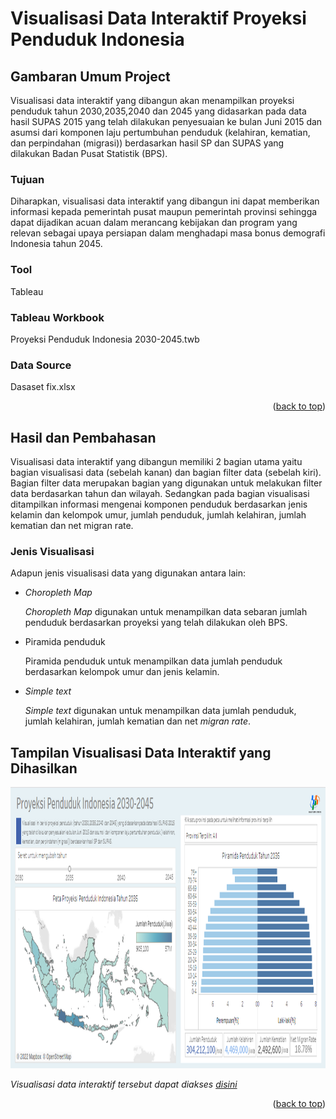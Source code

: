 <div id="top"></div>

<!-- ABOUT THE PROJECT -->
# Visualisasi Data Interaktif Proyeksi Penduduk Indonesia 
## Gambaran Umum Project

Visualisasi data interaktif yang dibangun akan menampilkan proyeksi penduduk tahun 2030,2035,2040 dan 2045 yang didasarkan pada data hasil SUPAS 2015 yang telah dilakukan penyesuaian ke bulan Juni 2015 dan asumsi dari komponen laju pertumbuhan penduduk (kelahiran, kematian, dan perpindahan (migrasi)) berdasarkan hasil SP dan SUPAS yang dilakukan Badan Pusat Statistik (BPS).

### Tujuan
Diharapkan, visualisasi data interaktif yang dibangun ini dapat memberikan informasi kepada pemerintah pusat maupun pemerintah provinsi sehingga dapat dijadikan acuan dalam merancang kebijakan dan program yang relevan sebagai upaya persiapan dalam menghadapi masa bonus demografi Indonesia tahun 2045.

### Tool

Tableau

### Tableau Workbook

Proyeksi Penduduk Indonesia 2030-2045.twb

### Data Source

Dasaset fix.xlsx

<p align="right">(<a href="#top">back to top</a>)</p>



<!-- GETTING STARTED -->
## Hasil dan Pembahasan

Visualisasi data interaktif yang dibangun memiliki 2 bagian utama yaitu bagian visualisasi data (sebelah kanan) dan bagian filter data (sebelah kiri). Bagian filter data merupakan bagian yang digunakan untuk melakukan filter data berdasarkan tahun dan wilayah. Sedangkan pada bagian visualisasi ditampilkan informasi mengenai komponen penduduk berdasarkan jenis kelamin dan kelompok umur, jumlah penduduk, jumlah kelahiran, jumlah kematian dan net migran rate.

### Jenis Visualisasi

Adapun jenis visualisasi data yang digunakan antara lain:
* _Choropleth Map_

  _Choropleth Map_ digunakan untuk menampilkan data sebaran jumlah penduduk berdasarkan proyeksi yang telah dilakukan oleh BPS. 


* Piramida penduduk 
   
   Piramida penduduk untuk menampilkan data jumlah penduduk berdasarkan kelompok umur dan jenis kelamin.
   

* _Simple text_
   
   _Simple text_ digunakan untuk menampilkan data jumlah penduduk, jumlah kelahiran, jumlah kematian dan net _migran rate_.
   

## Tampilan Visualisasi Data Interaktif yang Dihasilkan

<div align="center">
  <a>
    <img src="images/tampilan.png" alt="tampilan" width="1000" height="450">
  </a>
</div>

_Visualisasi data interaktif tersebut dapat diakses [disini](https://public.tableau.com/views/ProyeksiPendudukIndonesia2030-2045/Dashboard1?:language=en-US&:display_count=n&:origin=viz_share_link)_

<p align="right">(<a href="#top">back to top</a>)</p>